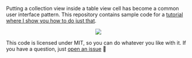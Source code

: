 Putting a collection view inside a table view cell has become a common user interface pattern. This repository contains sample code for a [tutorial where I show you how to do just that](http://ashfurrow.com/blog/putting-a-uicollectionview-in-a-uitableviewcell-in-swift/).

<p align="center">
  <img src="http://static.ashfurrow.com/github/tutorial.png" />
</p>

This code is licensed under MIT, so you can do whatever you like with it. If you have a question, just [open an issue](https://github.com/ashfurrow/Collection-View-in-a-Table-View-Cell/issues/new) :tada:
